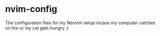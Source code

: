 # nvim-config
The configuration files for my Neovim setup incase my computer catches on fire or my cat gets hungry :)

